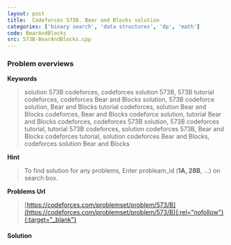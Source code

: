 ```yaml
---
layout: post
title:  Codeforces 573B. Bear and Blocks solution
categories: ['binary search', 'data structures', 'dp', 'math']
code: BearAndBlocks
src: 573B-BearAndBlocks.cpp
---
```

### **Problem overviews**

**Keywords**
> solution 573B codeforces, codeforces solution 573B, 573B tutorial codeforces, codeforces Bear and Blocks solution, 573B codeforce solution, Bear and Blocks tutorial codeforces, solution Bear and Blocks codeforces, Bear and Blocks codeforce solution, tutorial Bear and Blocks codeforces, codeforces 573B solution, 573B codeforces tutorial, tutorial 573B codeforces, solution codeforces 573B, Bear and Blocks codeforces tutorial, solution codeforces Bear and Blocks, codeforces solution Bear and Blocks

**Hint**
> To find solution for any problems, Enter probleam_id (**1A, 28B**, ...) on search box. 

**Problems Url**
> [https://codeforces.com/problemset/problem/573/B](https://codeforces.com/problemset/problem/573/B){:rel="nofollow"}{:target="_blank"}

#### **Solution**



